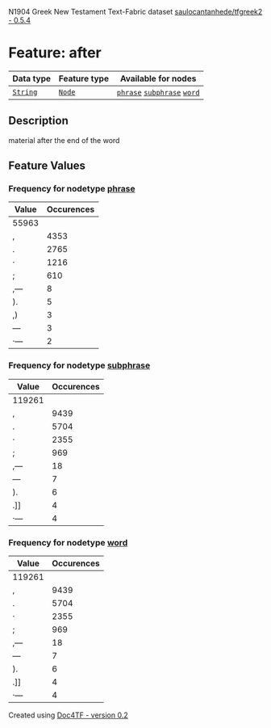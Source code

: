 N1904 Greek New Testament Text-Fabric dataset [saulocantanhede/tfgreek2 - 0.5.4](https://github.com/saulocantanhede/tfgreek2)
# Feature: after
Data type|Feature type|Available for nodes
---|---|---
[`String`](featurebydatatype.md#string)|[`Node`](featurebytype.md#node)| [`phrase`](featurebynodetype.md#phrase)  [`subphrase`](featurebynodetype.md#subphrase)  [`word`](featurebynodetype.md#word) 
## Description
material after the end of the word
## Feature Values
### Frequency for nodetype [phrase](featurebynodetype.md#phrase)
Value|Occurences
---|---
 |55963
,|4353
.|2765
·|1216
;|610
,—|8
).|5
,)|3
—|3
·—|2
### Frequency for nodetype [subphrase](featurebynodetype.md#subphrase)
Value|Occurences
---|---
 |119261
,|9439
.|5704
·|2355
;|969
,—|18
—|7
).|6
.]]|4
·—|4
### Frequency for nodetype [word](featurebynodetype.md#word)
Value|Occurences
---|---
 |119261
,|9439
.|5704
·|2355
;|969
,—|18
—|7
).|6
.]]|4
·—|4
 

Created using [Doc4TF - version 0.2](https://github.com/tonyjurg/Doc4TF) 
